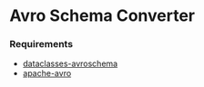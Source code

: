 # Avro Schema Converter

### Requirements

* [dataclasses-avroschema](https://github.com/marcosschroh/dataclasses-avroschema/)
* [apache-avro](http://avro.apache.org/)

